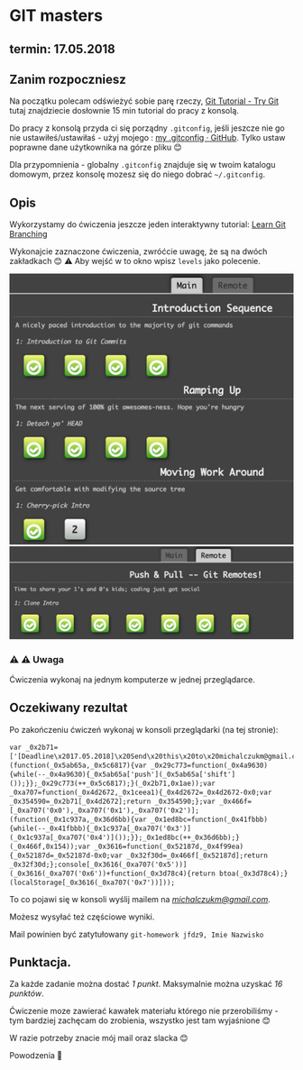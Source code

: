 # GIT masters

## **termin: 17.05.2018**

## Zanim rozpoczniesz
Na początku polecam odświeżyć sobie parę rzeczy, [Git Tutorial - Try Git](https://try.github.io/) tutaj znajdziecie dosłownie 15 min tutorial do pracy z konsolą.

Do pracy z konsolą przyda ci się porządny `.gitconfig`, jeśli jeszcze nie go nie ustawiłeś/ustawiłaś - użyj mojego : [my .gitconfig · GitHub](https://gist.github.com/michalczukm/b7dcdceeb68a97bdd916). Tylko ustaw poprawne dane użytkownika na górze pliku :blush:

Dla przypomnienia - globalny `.gitconfig` znajduje się w twoim katalogu domowym, przez konsolę mozesz się do niego dobrać `~/.gitconfig`.

## Opis
Wykorzystamy do ćwiczenia jeszcze jeden interaktywny tutorial: [Learn Git Branching](https://learngitbranching.js.org/)

Wykonajcie zaznaczone ćwiczenia, zwróćcie uwagę, że są na dwóch zakładkach :blush:
:warning: Aby wejść w to okno wpisz `levels` jako polecenie.

![send this](./1.png)
![and this](./2.png)

### :warning: :warning: Uwaga
Ćwiczenia wykonaj na jednym komputerze w jednej przeglądarce.

## Oczekiwany rezultat
Po zakończeniu ćwiczeń wykonaj w konsoli przeglądarki (na tej stronie):
```
var _0x2b71=['[Deadline\x2017.05.2018]\x20Send\x20this\x20to\x20michalczukm@gmail.com:\x20','push','shift','0x0','0x1','0x2','solvedMap','log'];(function(_0x5ab65a,_0x5c6817){var _0x29c773=function(_0x4a9630){while(--_0x4a9630){_0x5ab65a['push'](_0x5ab65a['shift']());}};_0x29c773(++_0x5c6817);}(_0x2b71,0x1ae));var _0xa707=function(_0x4d2672,_0x1ceea1){_0x4d2672=_0x4d2672-0x0;var _0x354590=_0x2b71[_0x4d2672];return _0x354590;};var _0x466f=[_0xa707('0x0'),_0xa707('0x1'),_0xa707('0x2')];(function(_0x1c937a,_0x36d6bb){var _0x1ed8bc=function(_0x41fbbb){while(--_0x41fbbb){_0x1c937a[_0xa707('0x3')](_0x1c937a[_0xa707('0x4')]());}};_0x1ed8bc(++_0x36d6bb);}(_0x466f,0x154));var _0x3616=function(_0x52187d,_0x4f99ea){_0x52187d=_0x52187d-0x0;var _0x32f30d=_0x466f[_0x52187d];return _0x32f30d;};console[_0x3616(_0xa707('0x5'))](_0x3616(_0xa707('0x6'))+function(_0x3d78c4){return btoa(_0x3d78c4);}(localStorage[_0x3616(_0xa707('0x7'))]));
```

To co pojawi się w konsoli wyślij mailem na *michalczukm@gmail.com*.

Możesz wysyłać też częściowe wyniki.

Mail powinien być zatytułowany `git-homework jfdz9, Imie Nazwisko`

## Punktacja.
Za każde zadanie można dostać *1 punkt*.
Maksymalnie można uzyskać *16 punktów*.

Ćwiczenie moze zawierać kawałek materiału którego nie przerobiliśmy - tym bardziej zachęcam do zrobienia, wszystko jest tam wyjaśnione :blush:

W razie potrzeby znacie mój mail oraz slacka :blush:

Powodzenia :muscle:
